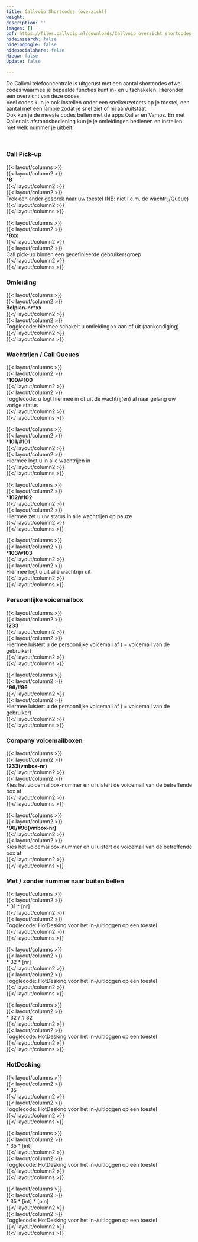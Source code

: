 ```yaml
---
title: Callvoip Shortcodes (overzicht)
weight: 
description: ''
images: []
pdf: https://files.callvoip.nl/downloads/Callvoip_overzicht_shortcodes.pdf
hideinsearch: false
hideingoogle: false
hidesocialshare: false
Nieuw: false
Update: false

---
```

De Callvoi telefooncentrale is uitgerust met een aantal shortcodes ofwel codes waarmee je bepaalde functies kunt in- en uitschakelen. Hieronder een overzicht van deze codes.   
Veel codes kun je ook instellen onder een snelkeuzetoets op je toestel, een aantal met een lampje zodat je snel ziet of hij aan/uitstaat.   
Ook kun je de meeste codes bellen met de apps Qaller en Vamos. En met Qaller als afstandsbediening kun je je omleidingen bedienen en instellen met welk nummer je uitbelt. 

<br>

### Call Pick-up

{{< layout/columns >}}  
{{< layout/column2 >}}  
\***8**  
{{</ layout/column2 >}}  
{{< layout/column2 >}}  
Trek een ander gesprek naar uw toestel (NB: niet i.c.m. de wachtrij/Queue)  
{{</ layout/column2 >}}  
{{</ layout/columns >}}

{{< layout/columns >}}  
{{< layout/column2 >}}  
\***8xx**  
{{</ layout/column2 >}}  
{{< layout/column2 >}}  
Call pick-up binnen een gedefinieerde gebruikersgroep  
{{</ layout/column2 >}}  
{{</ layout/columns >}}

### Omleiding

{{< layout/columns >}}  
{{< layout/column2 >}}  
**Belplan-nr*xx**  
{{</ layout/column2 >}}  
{{< layout/column2 >}}  
Togglecode: hiermee schakelt u omleiding xx aan of uit (aankondiging)  
{{</ layout/column2 >}}  
{{</ layout/columns >}}

### Wachtrijen / Call Queues

{{< layout/columns >}}  
{{< layout/column2 >}}  
\***100/#100**  
{{</ layout/column2 >}}  
{{< layout/column2 >}}  
Togglecode: u logt hiermee in of uit de wachtrij(en) al naar gelang uw vorige status  
{{</ layout/column2 >}}  
{{</ layout/columns >}}

{{< layout/columns >}}  
{{< layout/column2 >}}  
\***101/#101**  
{{</ layout/column2 >}}  
{{< layout/column2 >}}  
Hiermee logt u in alle wachtrijen in  
{{</ layout/column2 >}}  
{{</ layout/columns >}}

{{< layout/columns >}}  
{{< layout/column2 >}}  
\***102/#102**  
{{</ layout/column2 >}}  
{{< layout/column2 >}}  
Hiermee zet u uw status in alle wachtrijen op pauze  
{{</ layout/column2 >}}  
{{</ layout/columns >}}

{{< layout/columns >}}  
{{< layout/column2 >}}  
\***103/#103**  
{{</ layout/column2 >}}  
{{< layout/column2 >}}  
Hiermee logt u uit alle wachtrijn uit  
{{</ layout/column2 >}}  
{{</ layout/columns >}}

### Persoonlijke voicemailbox

{{< layout/columns >}}  
{{< layout/column2 >}}  
**1233**  
{{</ layout/column2 >}}  
{{< layout/column2 >}}  
Hiermee luistert u de persoonlijke voicemail af ( = voicemail van de gebruiker)  
{{</ layout/column2 >}}  
{{</ layout/columns >}}

{{< layout/columns >}}  
{{< layout/column2 >}}  
\***96/#96**  
{{</ layout/column2 >}}  
{{< layout/column2 >}}  
Hiermee luistert u de persoonlijke voicemail af ( = voicemail van de gebruiker)  
{{</ layout/column2 >}}  
{{</ layout/columns >}}

### Company voicemailboxen

{{< layout/columns >}}  
{{< layout/column2 >}}  
**1233(vmbox-nr)**  
{{</ layout/column2 >}}  
{{< layout/column2 >}}  
Kies het voicemailbox-nummer en u luistert de voicemail van de betreffende box af  
{{</ layout/column2 >}}  
{{</ layout/columns >}}

{{< layout/columns >}}  
{{< layout/column2 >}}  
\***96/#96(vmbox-nr)**  
{{</ layout/column2 >}}  
{{< layout/column2 >}}  
Kies het voicemailbox-nummer en u luistert de voicemail van de betreffende box af  
{{</ layout/column2 >}}  
{{</ layout/columns >}}

### Met / zonder nummer naar buiten bellen

{{< layout/columns >}}  
{{< layout/column2 >}}  
\* 31 * \[nr\]  
{{</ layout/column2 >}}  
{{< layout/column2 >}}  
Togglecode: HotDesking voor het in-/uitloggen op een toestel  
{{</ layout/column2 >}}  
{{</ layout/columns >}}

{{< layout/columns >}}  
{{< layout/column2 >}}  
\* 32 * \[nr\]  
{{</ layout/column2 >}}  
{{< layout/column2 >}}  
Togglecode: HotDesking voor het in-/uitloggen op een toestel  
{{</ layout/column2 >}}  
{{</ layout/columns >}}

{{< layout/columns >}}  
{{< layout/column2 >}}  
\* 32 / # 32  
{{</ layout/column2 >}}  
{{< layout/column2 >}}  
Togglecode: HotDesking voor het in-/uitloggen op een toestel  
{{</ layout/column2 >}}  
{{</ layout/columns >}}

### HotDesking

{{< layout/columns >}}  
{{< layout/column2 >}}  
\* 35  
{{</ layout/column2 >}}  
{{< layout/column2 >}}  
Togglecode: HotDesking voor het in-/uitloggen op een toestel  
{{</ layout/column2 >}}  
{{</ layout/columns >}}

{{< layout/columns >}}  
{{< layout/column2 >}}  
\* 35 * \[int\]  
{{</ layout/column2 >}}  
{{< layout/column2 >}}  
Togglecode: HotDesking voor het in-/uitloggen op een toestel  
{{</ layout/column2 >}}  
{{</ layout/columns >}}

{{< layout/columns >}}  
{{< layout/column2 >}}  
\* 35 * \[int\] * \[pin\]  
{{</ layout/column2 >}}  
{{< layout/column2 >}}  
Togglecode: HotDesking voor het in-/uitloggen op een toestel  
{{</ layout/column2 >}}  
{{</ layout/columns >}}